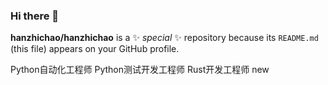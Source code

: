 ### Hi there 👋


**hanzhichao/hanzhichao** is a ✨ _special_ ✨ repository because its `README.md` (this file) appears on your GitHub profile.

Python自动化工程师
Python测试开发工程师
Rust开发工程师 new
